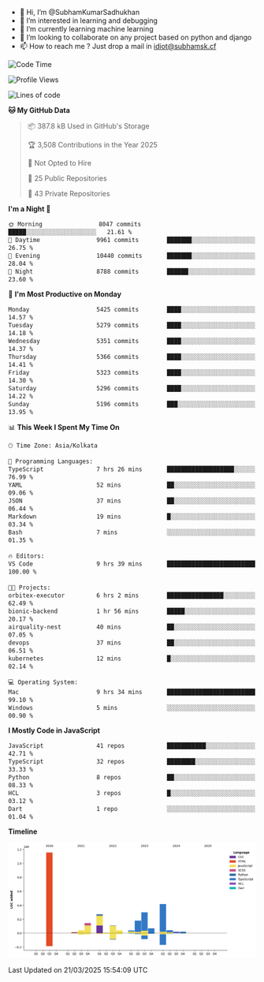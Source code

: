 - 👋 Hi, I’m @SubhamKumarSadhukhan
- 👀 I’m interested in learning and debugging
- 🌱 I’m currently learning machine learning
- 💞️ I’m looking to collaborate on any project based on python and django
- 📫 How to reach me ?
      Just drop a mail in idiot@subhamsk.cf

<!---
SubhamKumarSadhukhan/SubhamKumarSadhukhan is a ✨ special ✨ repository because its `README.md` (this file) appears on your GitHub profile.
You can click the Preview link to take a look at your changes.
--->


<!--START_SECTION:waka-->
![Code Time](http://img.shields.io/badge/Code%20Time-2%2C791%20hrs%2050%20mins-blue)

![Profile Views](http://img.shields.io/badge/Profile%20Views-6-blue)

![Lines of code](https://img.shields.io/badge/From%20Hello%20World%20I%27ve%20Written-2.8%20million%20lines%20of%20code-blue)

**🐱 My GitHub Data** 

> 📦 387.8 kB Used in GitHub's Storage 
 > 
> 🏆 3,508 Contributions in the Year 2025
 > 
> 🚫 Not Opted to Hire
 > 
> 📜 25 Public Repositories 
 > 
> 🔑 43 Private Repositories 
 > 
**I'm a Night 🦉** 

```text
🌞 Morning                8047 commits        █████░░░░░░░░░░░░░░░░░░░░   21.61 % 
🌆 Daytime                9961 commits        ███████░░░░░░░░░░░░░░░░░░   26.75 % 
🌃 Evening                10440 commits       ███████░░░░░░░░░░░░░░░░░░   28.04 % 
🌙 Night                  8788 commits        ██████░░░░░░░░░░░░░░░░░░░   23.60 % 
```
📅 **I'm Most Productive on Monday** 

```text
Monday                   5425 commits        ████░░░░░░░░░░░░░░░░░░░░░   14.57 % 
Tuesday                  5279 commits        ████░░░░░░░░░░░░░░░░░░░░░   14.18 % 
Wednesday                5351 commits        ████░░░░░░░░░░░░░░░░░░░░░   14.37 % 
Thursday                 5366 commits        ████░░░░░░░░░░░░░░░░░░░░░   14.41 % 
Friday                   5323 commits        ████░░░░░░░░░░░░░░░░░░░░░   14.30 % 
Saturday                 5296 commits        ████░░░░░░░░░░░░░░░░░░░░░   14.22 % 
Sunday                   5196 commits        ███░░░░░░░░░░░░░░░░░░░░░░   13.95 % 
```


📊 **This Week I Spent My Time On** 

```text
🕑︎ Time Zone: Asia/Kolkata

💬 Programming Languages: 
TypeScript               7 hrs 26 mins       ███████████████████░░░░░░   76.99 % 
YAML                     52 mins             ██░░░░░░░░░░░░░░░░░░░░░░░   09.06 % 
JSON                     37 mins             ██░░░░░░░░░░░░░░░░░░░░░░░   06.44 % 
Markdown                 19 mins             █░░░░░░░░░░░░░░░░░░░░░░░░   03.34 % 
Bash                     7 mins              ░░░░░░░░░░░░░░░░░░░░░░░░░   01.35 % 

🔥 Editors: 
VS Code                  9 hrs 39 mins       █████████████████████████   100.00 % 

🐱‍💻 Projects: 
orbitex-executor         6 hrs 2 mins        ████████████████░░░░░░░░░   62.49 % 
bionic-backend           1 hr 56 mins        █████░░░░░░░░░░░░░░░░░░░░   20.17 % 
airquality-nest          40 mins             ██░░░░░░░░░░░░░░░░░░░░░░░   07.05 % 
devops                   37 mins             ██░░░░░░░░░░░░░░░░░░░░░░░   06.51 % 
kubernetes               12 mins             █░░░░░░░░░░░░░░░░░░░░░░░░   02.14 % 

💻 Operating System: 
Mac                      9 hrs 34 mins       █████████████████████████   99.10 % 
Windows                  5 mins              ░░░░░░░░░░░░░░░░░░░░░░░░░   00.90 % 
```

**I Mostly Code in JavaScript** 

```text
JavaScript               41 repos            ███████████░░░░░░░░░░░░░░   42.71 % 
TypeScript               32 repos            ████████░░░░░░░░░░░░░░░░░   33.33 % 
Python                   8 repos             ██░░░░░░░░░░░░░░░░░░░░░░░   08.33 % 
HCL                      3 repos             █░░░░░░░░░░░░░░░░░░░░░░░░   03.12 % 
Dart                     1 repo              ░░░░░░░░░░░░░░░░░░░░░░░░░   01.04 % 
```



**Timeline**

![Lines of Code chart](https://raw.githubusercontent.com/SubhamKumarSadhukhan/SubhamKumarSadhukhan/main/assets/bar_graph.png)


 Last Updated on 21/03/2025 15:54:09 UTC
<!--END_SECTION:waka-->
